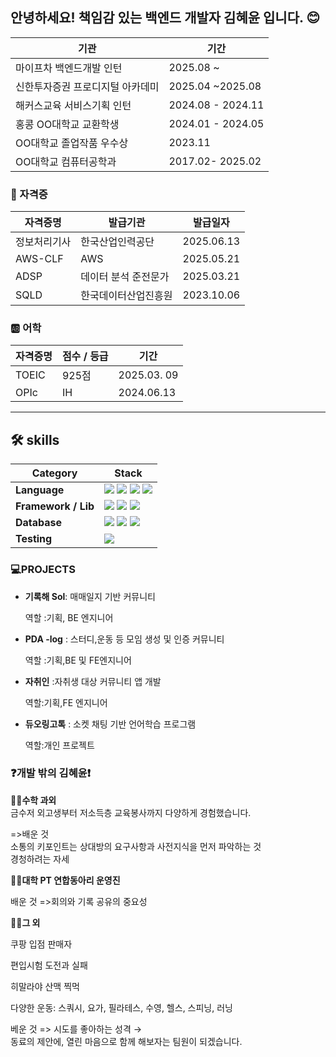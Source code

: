 ## 안녕하세요! 책임감 있는 백엔드 개발자 **김혜윤** 입니다. 😊



| 기관                         | 기간             |
|------------------------------|------------------|
| 마이프차 백엔드개발 인턴   | 2025.08 ~        |
| 신한투자증권 프로디지털 아카데미   | 2025.04 ~2025.08         |
| 해커스교육 서비스기획 인턴       | 2024.08 - 2024.11 |
| 홍콩 OO대학교 교환학생        | 2024.01 - 2024.05 |
| OO대학교 졸업작품 우수상        | 2023.11 |
| OO대학교 컴퓨터공학과 | 2017.02- 2025.02 |

### 🏅 자격증 
| 자격증명 | 발급기관|발급일자             |
|------------------|------|------------------|
| 정보처리기사       | 한국산업인력공단 | 2025.06.13|
| AWS-CLF            |  AWS |2025.05.21|
| ADSP             | 데이터 분석 준전문가 |2025.03.21|
| SQLD             | 한국데이터산업진흥원 |2023.10.06|

### 🆎 어학
| 자격증명 | 점수 / 등급 | 기간             |
|------------------|------------|------------------|
| TOEIC            | 925점       | 2025.03. 09|
| OPIc             | IH          |2024.06.13 |




---

## 🛠️ skills

| Category            | Stack                                                                                                                                                                                                                                                                     |
|---------------------|---------------------------------------------------------------------------------------------------------------------------------------------------------------------------------------------------------------------------------------------------------------------------|
| **Language**         | <img src="https://img.shields.io/badge/Python-%23FBCEB1?style=for-the-badge&logo=Python&logoColor=white"> <img src="https://img.shields.io/badge/Flutter-%23FFD580?style=for-the-badge&logo=Flutter&logoColor=white"> <img src="https://img.shields.io/badge/C-%23FF8C00?style=for-the-badge&logo=C&logoColor=white"> <img src="https://img.shields.io/badge/JavaScript-%23FAD6BF?style=for-the-badge&logo=JavaScript&logoColor=black"> |
| **Framework / Lib** | <img src="https://img.shields.io/badge/React-%23ADD8E6?style=for-the-badge&logo=react&logoColor=black"> <img src="https://img.shields.io/badge/Next.js-%23E0FFFF?style=for-the-badge&logo=next.js&logoColor=black"> <img src="https://img.shields.io/badge/FastAPI-%23A9E4D7?style=for-the-badge&logo=fastapi&logoColor=black">                                     |
| **Database**        | <img src="https://img.shields.io/badge/MySQL-%23FFE5B4?style=for-the-badge&logo=mysql&logoColor=black"> <img src="https://img.shields.io/badge/MariaDB-%23FAD6BF?style=for-the-badge&logo=mariadb&logoColor=black"> <img src="https://img.shields.io/badge/MongoDB-%23FBCEB1?style=for-the-badge&logo=mongodb&logoColor=black">                           |
| **Testing**         | <img src="https://img.shields.io/badge/JMeter-%23F08080?style=for-the-badge&logo=apache-jmeter&logoColor=white">                                                                                                                                                          |


### 💻PROJECTS

- **기록해 Sol**: 매매일지 기반 커뮤니티
  
    역할 :기획, BE 엔지니어

- **PDA -log** : 스터디,운동 등 모임 생성 및 인증 커뮤니티
  
    역할 :기획,BE 및 FE엔지니어 

- **자취인** :자취생 대상 커뮤니티 앱 개발 
  
    역할:기획,FE 엔지니어

- **듀오링고톡** : 소켓 채팅 기반 언어학습 프로그램
  
    역할:개인 프로젝트 
    



### ❓개발 밖의 김혜윤❗

👩‍🏫**수학 과외**  
금수저 외고생부터 저소득층 교육봉사까지 다양하게 경험했습니다.

=>배운 것  
소통의 키포인트는 상대방의 요구사항과 사전지식을 먼저 파악하는 것  
 경청하려는 자세

👩‍🏫**대학 PT 연합동아리 운영진**  

배운 것 =>회의와 기록 공유의 중요성

👩‍🏫**그 외**

쿠팡 입점 판매자

편입시험 도전과 실패 

히말라야 산맥 찍먹  

다양한 운동: 스쿼시, 요가, 필라테스, 수영, 헬스, 스피닝, 러닝

베운 것 => 시도를 좋아하는 성격 →  
  동료의 제안에, 열린 마음으로 함께 해보자는 팀원이 되겠습니다.
